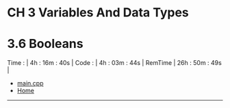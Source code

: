 # CH 3 Variables And Data Types

# 3.6 Booleans

Time : | 4h : 16m : 40s |
Code : | 4h : 03m : 44s |
RemTime | 26h : 50m : 49s |
* [main.cpp](./main.cpp)
* [Home](/README.md)

---
